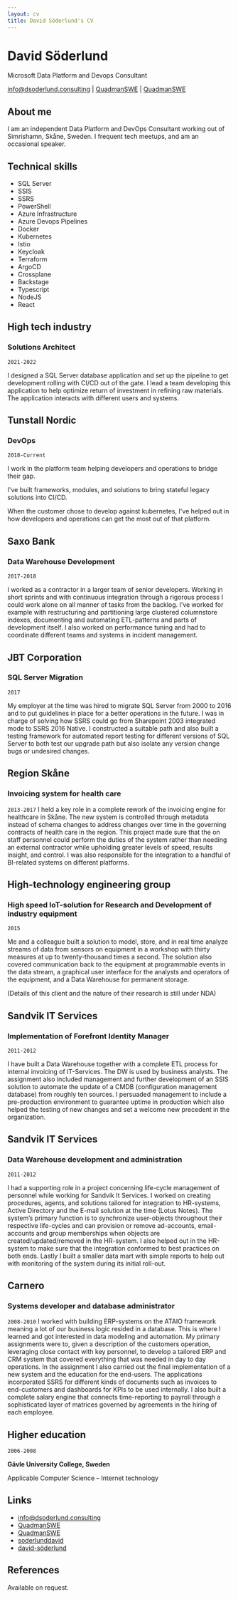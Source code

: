 ```yaml
---
layout: cv
title: David Söderlund's CV
---
```

# David Söderlund
Microsoft Data Platform and Devops Consultant

<div id="webaddress">
<a href="mailto:info@dsoderlund.consulting">info@dsoderlund.consulting</a>
|
<i class="fa fa-github"></i> <a href="http://github.com/QuadmanSWE">QuadmanSWE</a>
|
<i class="fa fa-twitter"></i> <a href="http://twitter.com/QuadmanSWE">QuadmanSWE</a>
</div>

## About me

I am an independent Data Platform and DevOps Consultant working out of Simrishamn, Skåne, Sweden.
I frequent tech meetups, and am an occasional speaker.

## Technical skills
* SQL Server
* SSIS
* SSRS
* PowerShell
* Azure Infrastructure
* Azure Devops Pipelines
* Docker
* Kubernetes
* Istio
* Keycloak
* Terraform
* ArgoCD
* Crossplane
* Backstage
* Typescript
* NodeJS
* React

## High tech industry
### Solutions Architect

`2021-2022`

I designed a SQL Server database application and set up the pipeline to get development rolling with CI/CD out of the gate.
I lead a team developing this application to help optimize return of investment in refining raw materials.
The application interacts with different users and systems.


## Tunstall Nordic
### DevOps

`2018-Current`

I work in the platform team helping developers and operations to bridge their gap.

I've built frameworks, modules, and solutions to bring stateful legacy solutions into CI/CD.

When the customer chose to develop against kubernetes, I've helped out in how developers and operations can get the most out of that platform.

## Saxo Bank
### Data Warehouse Development

`2017-2018`

I worked as a contractor in a larger team of senior developers. Working in short sprints and with continuous integration through a rigorous process I could work alone on all manner of tasks from the backlog.
I’ve worked for example with restructuring and partitioning large clustered columnstore indexes, documenting and automating ETL-patterns and parts of development itself. I also worked on performance tuning and had to coordinate different teams and systems in incident management.



## JBT Corporation
### SQL Server Migration

`2017`

My employer at the time was hired to migrate SQL Server from 2000 to 2016 and to put guidelines in place for a better operations in the future. I was in charge of solving how SSRS could go from Sharepoint 2003 integrated mode to SSRS 2016 Native. I constructed a suitable path and also built a testing framework for automated report testing for different versions of SQL Server to both test our upgrade path but also isolate any version change bugs or undesired changes.



## Region Skåne
### Invoicing system for health care

`2013-2017`
I held a key role in a complete rework of the invoicing engine for healthcare in Skåne. The new system is controlled through metadata instead of schema changes to address changes over time in the governing contracts of health care in the region. This project made sure that the on staff personnel could perform the duties of the system rather than needing an external contractor while upholding greater levels of speed, results insight, and control. I was also responsible for the integration to a handful of BI-related systems on different platforms.



## High-technology engineering group 
### High speed IoT-solution for Research and Development of industry equipment
`2015`

Me and a colleague built a solution to model, store, and in real time analyze streams of data from sensors on equipment in a workshop with thirty measures at up to twenty-thousand times a second. The solution also covered communication back to the equipment at programmable events in the data stream, a graphical user interface for the analysts and operators of the equipment, and a Data Warehouse for permanent storage.

(Details of this client and the nature of their research is still under NDA)



## Sandvik IT Services
### Implementation of Forefront Identity Manager 

`2011-2012`

I have built a Data Warehouse together with a complete ETL process for internal invoicing of IT-Services. The DW is used by business analysts. The assignment also included management and further development of an SSIS solution to automate the update of a CMDB (configuration management database) from roughly ten sources. I persuaded management to include a pre-production environment to guarantee uptime in production which also helped the testing of new changes and set a welcome new precedent in the organization.


## Sandvik IT Services
### Data Warehouse development and administration

`2011-2012`

I had a supporting role in a project concerning life-cycle management of personnel while working for Sandvik It Services. I worked on creating procedures, agents, and solutions tailored for integration to HR-systems, Active Directory and the E-mail solution at the time (Lotus Notes). The system’s primary function is to synchronize user-objects throughout their respective life-cycles and can provision or remove ad-accounts, email-accounts and group memberships when objects are created/updated/removed in the HR-system. I also helped out in the HR-system to make sure that the integration conformed to best practices on both ends. Lastly I built a smaller data mart with simple reports to help out with monitoring of the system during its initial roll-out.



## Carnero
### Systems developer and database administrator

`2008-2010`
I worked with building ERP-systems on the ATAIO framework meaning a lot of our business logic resided in a database. This is where I learned and got interested in data modeling and automation. My primary assignments were to, given a description of the customers operation, leveraging close contact with key personnel, to develop a tailored ERP and CRM system that covered everything that was needed in day to day operations. In the assignment I also carried out the final implementation of a new system and the education for the end-users. The applications incorporated SSRS for different kinds of documents such as invoices to end-customers and dashboards for KPIs to be used internally.
I also built a complete salary engine that connects time-reporting to payroll through a sophisticated layer of matrices governed by agreements in the hiring of each employee.




## Higher education

`2006-2008`

__Gävle University College, Sweden__

Applicable Computer Science – Internet technology






## Links
* <i class="fa fa-envelope"></i> <a href="mailto:info@dsoderlund.consulting">info@dsoderlund.consulting</a><br />
* <i class="fa fa-github"></i> <a href="https://github.com/QuadmanSWE">QuadmanSWE</a><br />
* <i class="fa fa-twitter"></i> <a href="https://twitter.com/QuadmanSWE">QuadmanSWE</a><br />
* <i class="fa fa-linkedin"></i> <a href="https://www.linkedin.com/in/soderlunddavid/">soderlunddavid</a>
* <i class="fa fa-stack-overflow"></i> <a href="https://stackoverflow.com/users/2131680/david-s%c3%b6derlund">david-söderlund</a>


## References

Available on request.

<!-- ### Footer

Last updated: August 2022 -->